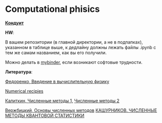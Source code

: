 # Computational phisics

[**Кондуит**](https://docs.google.com/spreadsheets/d/1LUn2h014Q3ASN_GiHRiB0_0QthpmMU9EgxLbvSeK7D8/edit#gid=506424766)

**HW**:

В вашем репозитории (в главной директории, а не в подпапках), указанном в таблице выше, к дедлайну должны лежать файлы .ipynb с тем же самам названием, как вы его получили.

Можно делать в [mybinder](https://mybinder.org/v2/gh/maxkway/PFHSE2022CP/main), если возникают софтовые трудности.


**Литература**:

[Федоренко, Введение в вычислительную физику](http://booksshare.net/books/physics/fedorenko-rp/1994/files/vvedenievvichesleniyah1994.djvu)

[Numerical recipies](http://numerical.recipes/book/book.html)

[Калиткин, Численные методы 1,](https://vk.com/doc44301783_449656572?hash=uQTxbbX5AkVx1JLAr8RYCXZHzVXWooIHGYuoFgLS7iD&dl=7pVRc4exSgn1vzQBFw1I9QFOkp2gdkfbZ4EI9izGc50)
[Численные методы 2](https://vk.com/doc44301783_449656579?hash=aVUHScr15DzWzI2Pu2FN9eWZczFZ6VFBCQjr51Ha79P&dl=U8cmMQsqeQJGr3oHHz48SIEIJz191qkpASZ4MqtMy54)

[Вержбицкий, Основы численных методов](https://libgen.rocks/get.php?md5=2cfbe9e668a79e67055968806963906a&key=910XACOB7MTGD3O2)
[КАШУРНИКОВ. ЧИСЛЕННЫЕ МЕТОДЫ КВАНТОВОЙ СТАТИСТИКИ](https://libgen.rocks/get.php?md5=4c895c74ca15c7b51eabf9dc6b627fda&key=W28F8ZEFYM5ZYSXX)
